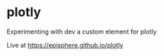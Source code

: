 # plotly
Experimenting with dev a custom element for plotly

Live at https://episphere.github.io/plotly